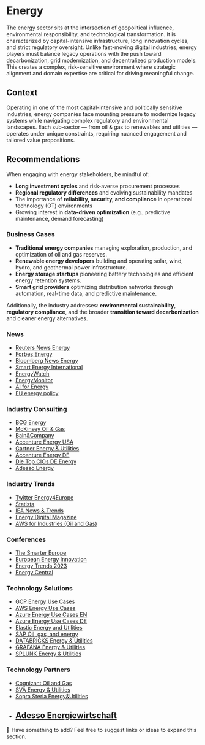 # Energy
The energy sector sits at the intersection of geopolitical influence, environmental responsibility, and technological transformation. It is characterized by capital-intensive infrastructure, long innovation cycles, and strict regulatory oversight. Unlike fast-moving digital industries, energy players must balance legacy operations with the push toward decarbonization, grid modernization, and decentralized production models. This creates a complex, risk-sensitive environment where strategic alignment and domain expertise are critical for driving meaningful change.


## Context
Operating in one of the most capital-intensive and politically sensitive industries, energy companies face mounting pressure to modernize legacy systems while navigating complex regulatory and environmental landscapes. Each sub-sector — from oil & gas to renewables and utilities — operates under unique constraints, requiring nuanced engagement and tailored value propositions.

## Recommendations
When engaging with energy stakeholders, be mindful of:
- **Long investment cycles** and risk-averse procurement processes
- **Regional regulatory differences** and evolving sustainability mandates
- The importance of **reliability, security, and compliance** in operational technology (OT) environments
- Growing interest in **data-driven optimization** (e.g., predictive maintenance, demand forecasting)

### Business Cases
- **Traditional energy companies** managing exploration, production, and optimization of oil and gas reserves.  
- **Renewable energy developers** building and operating solar, wind, hydro, and geothermal power infrastructure.  
- **Energy storage startups** pioneering battery technologies and efficient energy retention systems.  
- **Smart grid providers** optimizing distribution networks through automation, real-time data, and predictive maintenance.

Additionally, the industry addresses: **environmental sustainability**, **regulatory compliance**, and the broader **transition toward decarbonization** and cleaner energy alternatives.

### News
- [Reuters News Energy](https://www.reuters.com/business/energy/)
- [Forbes Energy](https://www.forbes.com/energy/)
- [Bloomberg News Energy](https://www.bloomberg.com/industries/energy)
- [Smart Energy International](https://www.smart-energy.com/)
- [EnergyWatch](https://energywatch.com/)
- [EnergyMonitor ](https://www.energymonitor.ai/)
- [AI for Energy](https://www.energymonitor.ai/sector/theme/technology/artificial-intelligence/)
- [EU energy policy](https://energy.ec.europa.eu/index_en)

### Industry Consulting
- [BCG Energy](https://www.bcg.com/industries/energy/overview)
- [McKinsey Oil & Gas](https://www.mckinsey.com/industries/oil-and-gas/how-we-help-clients)
- [Bain&Company](https://www.bain.com/industry-expertise/energy-and-natural-resources/)
- [Accenture Energy USA](https://www.accenture.com/us-en/industries/energy)
- [Gartner Energy & Utilities ](https://www.gartner.com/en/industries/energy-utilities)
- [Accenture Energy DE](https://www.accenture.com/de-de/industries/utilities-index)
- [Die Top CIOs DE Energy ](https://www.cio.de/g/die-top-cios-der-deutschen-energiebranche,10028)
- [Adesso Energy](https://www.adesso.de/de/branchen/energiewirtschaft/index.jsp)

### Industry Trends
- [Twitter Energy4Europe](https://x.com/Energy4Europe)
- [Statista](https://www.statista.com/markets/408/energy-environment/)
- [IEA News & Trends](https://www.iea.org/energy-system/industry)
- [Energy Digital Magazine](https://energydigital.com/)
- [AWS for Industries (Oil and Gas)](https://aws.amazon.com/de/blogs/industries/category/industries/oil-and-gas/)

### Conferences
- [The Smarter Europe](https://www.thesmartere.de/start)
- [European Energy Innovation](https://www.europeanenergyinnovation.eu/Events)
- [Energy Trends 2023](https://renewableenergyconferences.com/)
- [Energy Central](https://energycentral.com/calendar)

### Technology Solutions
- [GCP Energy Use Cases](https://cloud.google.com/solutions/energy)
- [AWS Energy Use Cases](https://aws.amazon.com/de/energy-utilities/)
- [Azure Energy Use Cases EN](https://www.microsoft.com/en-us/industry)
- [Azure Energy Use Cases DE](https://www.microsoft.com/de-de/industry/energy)
- [Elastic Energy and Utilities](https://www.elastic.co/customers/success-stories?usecase=All&industry=energy-utilities)
- [SAP Oil, gas, and energy](https://www.sap.com/industries/oil-gas-energy.html)
- [DATABRICKS Energy & Utilities ](https://www.databricks.com/solutions/industries/energy)
- [GRAFANA Energy & Utilities](https://grafana.com/success/energy-utilities/)
- [SPLUNK Energy & Utilities](https://www.splunk.com/en_us/solutions/industries/energy-and-utilities.html)

### Technology Partners
- [Cognizant Oil and Gas ](https://www.cognizant.com/de/de/industries/oil-gas-digital-solutions)
- [SVA Energy & Utilities](https://www.sva.de/de/solutions/big-data-analytics/energy-controlling)
- [Sopra Steria Energy&Utilities](https://www.soprasteria.de/branchen/energy-utilities)
- [Adesso Energiewirtschaft](https://www.adesso.de/de/branchen/energiewirtschaft/index.jsp)
  ---
👋 Have something to add? Feel free to suggest links or ideas to expand this section.


